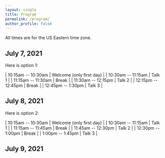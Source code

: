 ```yaml
---
layout: single
title: Program
permalink: /program/
author_profile: false
---
```


All times are for the US Eastern time zone.

## July 7, 2021

Here is option 1:

| 10:15am -- 10:30am    | Welcome (only first day) |
| 10:30am -- 11:15am    | Talk 1       |
| 11:15am -- 11:30am   | Break       |
| 11:30am -- 12:15pm    | Talk 2       |
| 12:15pm -- 12:45pm    | Break       |
| 12:45pm -- 1:30pm    | Talk 3       |

## July 8, 2021

Here is option 2:

| 10:15am -- 10:30am    | Welcome (only first day)  |
| 10:30am -- 11:15am    | Talk 1       |
| 11:15am -- 11:45am   | Break       |
| 11:45am -- 12:30pm    | Talk 2       |
| 12:30pm -- 1:00pm    | Break       |
| 1:00pm -- 1:45pm    | Talk 3       |

## July 9, 2021

